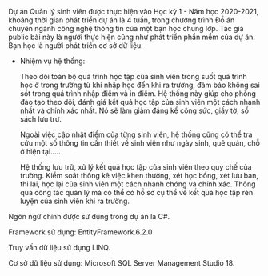 Dự án Quản lý sinh viên được thực hiện vào Học kỳ 1 - Năm học 2020-2021, khoảng thời gian phát triển dự án là 4 tuần, trong chương trình Đồ án chuyên ngành công nghệ thông tin của một bạn học chung lớp. Tác giả public bài này là người thực hiện cũng như phát triển phần mềm của dự án. Bạn học là người phát triển cơ sở dữ liệu.

- Nhiệm vụ hệ thống:

  Theo dõi toàn bộ quá trình học tập của sinh viên trong suốt quá trình học ở trong trường từ khi nhập học đến khi ra trường, đảm bảo không sai sót trong quá trình nhập điểm và in điểm. Hệ thống này giúp cho phòng đào tạo theo dõi, đánh giá kết quả học tập của sinh viên một cách nhanh nhất và chính xác nhất. Nó sẽ làm giảm đáng kể công sức, giấy tờ, sổ sách lưu trư.
  
  Ngoài việc cập nhật điểm của từng sinh viên, hệ thống cũng có thể tra cứu một số thông tin cần thiết về sinh viên như ngày sinh, quê quán, chỗ ở hiện tại…..
  
  Hệ thống lưu trữ, xử lý kết quả học tập của sinh viên theo quy chế của trường. Kiểm soát thống kê việc khen thưởng, xét học bổng, xét lưu ban, thi lại, học lại của sinh viên một cách nhanh chóng và chính xác. Thông qua công tác quản lý mà có thể có hồ sơ cụ thể về kết quả học tập rèn luyện của sinh viên khi ra trường.


Ngôn ngữ chính được sử dụng trong dự án là C#.

Framework sử dụng: EntityFramework.6.2.0

Truy vấn dữ liệu sử dụng LINQ.

Cơ sở dữ liệu sử dụng: Microsoft SQL Server Management Studio 18.
